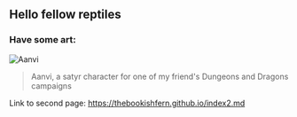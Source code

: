 ## Hello fellow reptiles 

### Have some art:
![Aanvi](https://user-images.githubusercontent.com/100626941/156447666-4772d8c2-a6a1-4ba8-89f7-d3a84b8bc9f9.jpeg)

>Aanvi, a satyr character for one of my friend's Dungeons and Dragons campaigns


Link to second page: https://thebookishfern.github.io/index2.md
